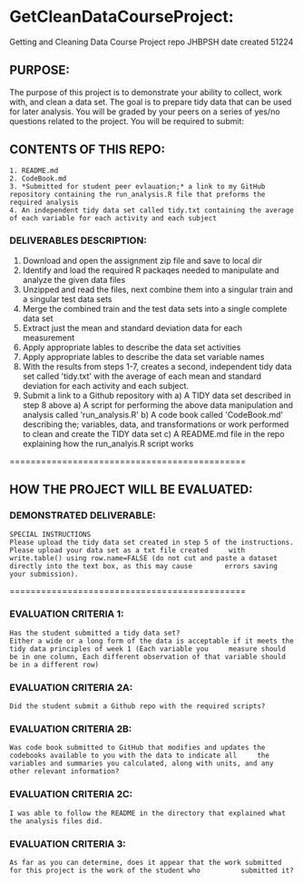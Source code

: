 # GetCleanDataCourseProject:
Getting and Cleaning Data Course Project repo JHBPSH date created 51224

## PURPOSE:
The purpose of this project is to demonstrate your ability to collect, work with, and clean a data set. The goal is to prepare tidy data that can be used for later analysis. You will be graded by your peers on a series of yes/no questions related to the project. You will be required to submit: 

## CONTENTS OF THIS REPO:
    1. README.md
    2. CodeBook.md
    3. *Submitted for student peer evlauation;* a link to my GitHub repository containing the run_analysis.R file that preforms the required analysis
    4. An independent tidy data set called tidy.txt containing the average of each variable for each activity and each subject

### DELIVERABLES DESCRIPTION:

1. Download and open the assignment zip file and save to local dir 
2. Identify and load the required R packaqes needed to manipulate and analyze the given data files
3. Unzipped and read the files, next combine them into a singular train and a singular test data sets
4. Merge the combined train and the test data sets into a single complete data set
5. Extract just the mean and standard deviation data for each measurement
6. Apply appropriate lables to describe the data set activities 
7. Apply appropriate lables to describe the data set variable names  
8. With the results from steps 1-7, creates a second, independent tidy data set called 'tidy.txt' with the average of each mean and standard deviation for each activity and each subject.
9. Submit a link to a Github repository with
    a) A TIDY data set described in step 8 above
    a) A script for performing the above data manipulation and analysis called 'run_analysis.R'
    b) A code book called 'CodeBook.md' describing the; variables, data, and transformations or work performed to clean and create the TIDY data set 
    c) A README.md file in the repo explaining how the run_analyis.R script works  

=============================================
## HOW THE PROJECT WILL BE EVALUATED:

### DEMONSTRATED DELIVERABLE:
    SPECIAL INSTRUCTIONS
    Please upload the tidy data set created in step 5 of the instructions. Please upload your data set as a txt file created     with write.table() using row.name=FALSE (do not cut and paste a dataset directly into the text box, as this may cause        errors saving your submission).
=============================================
### EVALUATION CRITERIA 1: 
    Has the student submitted a tidy data set?
    Either a wide or a long form of the data is acceptable if it meets the tidy data principles of week 1 (Each variable you     measure should be in one column, Each different observation of that variable should be in a different row)
      
### EVALUATION CRITERIA 2A:
    Did the student submit a Github repo with the required scripts?
### EVALUATION CRITERIA 2B:
    Was code book submitted to GitHub that modifies and updates the codebooks available to you with the data to indicate all     the variables and summaries you calculated, along with units, and any other relevant information?
### EVALUATION CRITERIA 2C:
    I was able to follow the README in the directory that explained what the analysis files did.

### EVALUATION CRITERIA 3:
    As far as you can determine, does it appear that the work submitted for this project is the work of the student who          submitted it?
